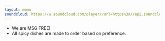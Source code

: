 ```yaml
---
layout: menu
soundcloud: https://w.soundcloud.com/player/?url=https%3A//api.soundcloud.com/playlists/1087037290
---
```

- We are MSG FREE!
- All spicy dishes are made to order based on preference.